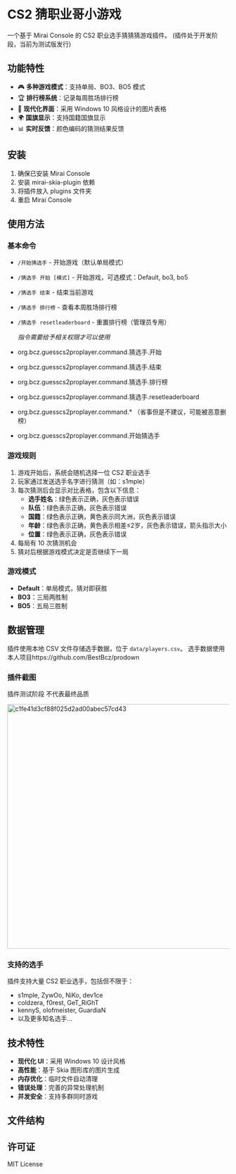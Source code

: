 # CS2 猜职业哥小游戏

一个基于 Mirai Console 的 CS2 职业选手猜猜猜游戏插件。
(插件处于开发阶段，当前为测试版发行)

## 功能特性

- 🎮 **多种游戏模式**：支持单局、BO3、BO5 模式
- 🏆 **排行榜系统**：记录每周胜场排行榜
- 🎨 **现代化界面**：采用 Windows 10 风格设计的图片表格
- 🌍 **国旗显示**：支持国籍国旗显示
- 📊 **实时反馈**：颜色编码的猜测结果反馈

## 安装

1. 确保已安装 Mirai Console
2. 安装 mirai-skia-plugin 依赖
3. 将插件放入 plugins 文件夹
4. 重启 Mirai Console

## 使用方法

### 基本命令

- `/开始猜选手` - 开始游戏（默认单局模式）
- `/猜选手 开始 [模式]` - 开始游戏，可选模式：Default, bo3, bo5
- `/猜选手 结束` - 结束当前游戏
- `/猜选手 排行榜` - 查看本周胜场排行榜
- `/猜选手 resetleaderboard` - 重置排行榜（管理员专用）



  _指令需要给予相关权限才可以使用_
- org.bcz.guesscs2proplayer.command.猜选手.开始
- org.bcz.guesscs2proplayer.command.猜选手.结束
- org.bcz.guesscs2proplayer.command.猜选手.排行榜
- org.bcz.guesscs2proplayer.command.猜选手.resetleaderboard
- org.bcz.guesscs2proplayer.command.* （省事但是不建议，可能被恶意删榜）
- org.bcz.guesscs2proplayer.command.开始猜选手

### 游戏规则

1. 游戏开始后，系统会随机选择一位 CS2 职业选手
2. 玩家通过发送选手名字进行猜测（如：s1mple）
3. 每次猜测后会显示对比表格，包含以下信息：
   - **选手姓名**：绿色表示正确，灰色表示错误
   - **队伍**：绿色表示正确，灰色表示错误
   - **国籍**：绿色表示正确，黄色表示同大洲，灰色表示错误
   - **年龄**：绿色表示正确，黄色表示相差≤2岁，灰色表示错误，箭头指示大小
   - **位置**：绿色表示正确，灰色表示错误
4. 每局有 10 次猜测机会
5. 猜对后根据游戏模式决定是否继续下一局

### 游戏模式

- **Default**：单局模式，猜对即获胜
- **BO3**：三局两胜制
- **BO5**：五局三胜制

## 数据管理

插件使用本地 CSV 文件存储选手数据，位于 `data/players.csv`。
选手数据使用本人项目https://github.com/BestBcz/prodown

### 插件截图

插件测试阶段 不代表最终品质

<img width="600" height="556" alt="c1fe41d3cf88f025d2ad00abec57cd43" src="https://github.com/user-attachments/assets/3e8efbe6-142e-431d-a36b-a0c0587d4f99" />




### 支持的选手

插件支持大量 CS2 职业选手，包括但不限于：
- s1mple, ZywOo, NiKo, dev1ce
- coldzera, f0rest, GeT_RiGhT
- kennyS, olofmeister, GuardiaN
- 以及更多知名选手...

## 技术特性

- **现代化 UI**：采用 Windows 10 设计风格
- **高性能**：基于 Skia 图形库的图片生成
- **内存优化**：临时文件自动清理
- **错误处理**：完善的异常处理机制
- **并发安全**：支持多群同时游戏

## 文件结构




## 许可证

MIT License
